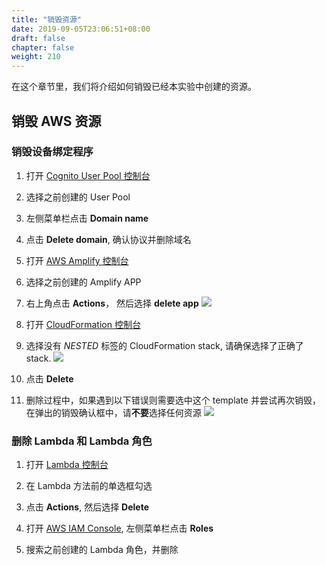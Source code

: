 ```yaml
---
title: "销毁资源"
date: 2019-09-05T23:06:51+08:00
draft: false
chapter: false
weight: 210
---
```


在这个章节里，我们将介绍如何销毁已经本实验中创建的资源。

## 销毁 AWS 资源

### 销毁设备绑定程序

1. 打开 [Cognito User Pool 控制台](https://console.aws.amazon.com/cognito/users/?region=us-east-1)

1. 选择之前创建的 User Pool

1. 左侧菜单栏点击 **Domain name**

1. 点击 **Delete domain**, 确认协议并删除域名

1. 打开 [AWS Amplify 控制台](https://console.aws.amazon.com/amplify/home?region=us-east-1#/)

1. 选择之前创建的 Amplify APP

1. 右上角点击 **Actions**， 然后选择 **delete app**
    ![](/images/smart-home/destroy-amplify-1.png)

1. 打开 [CloudFormation 控制台](https://console.aws.amazon.com/cloudformation/home?region=us-east-1)

1. 选择没有 *NESTED* 标签的 CloudFormation stack, 请确保选择了正确了 stack.
    ![](/images/smart-home/destroy-amplify-2.png)

1. 点击 **Delete**

1. 删除过程中，如果遇到以下错误则需要选中这个 template 并尝试再次销毁，在弹出的销毁确认框中，请**不要**选择任何资源
    ![](/images/smart-home/destroy-amplify-3.png)

### 删除 Lambda 和 Lambda 角色

1. 打开 [Lambda 控制台](https://console.aws.amazon.com/lambda/home?region=us-east-1#/functions)

1. 在 Lambda 方法前的单选框勾选

1. 点击 **Actions**, 然后选择 **Delete**

1. 打开 [AWS IAM Console](https://console.aws.amazon.com/iam/home?region=us-east-1), 左侧菜单栏点击 **Roles**

1. 搜索之前创建的 Lambda 角色，并删除

